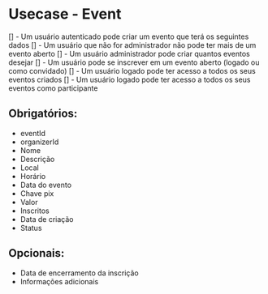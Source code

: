 # Usecase - Event

[] - Um usuário autenticado pode criar um evento que terá os seguintes dados
[] - Um usuário que não for administrador não pode ter mais de um evento aberto
[] - Um usuário administrador pode criar quantos eventos desejar
[] - Um usuário pode se inscrever em um evento aberto (logado ou como convidado)
[] - Um usuário logado pode ter acesso a todos os seus eventos criados
[] - Um usuário logado pode ter acesso a todos os seus eventos como participante

## Obrigatórios:

- eventId
- organizerId
- Nome
- Descrição
- Local
- Horário
- Data do evento
- Chave pix
- Valor
- Inscritos
- Data de criação
- Status

## Opcionais:

- Data de encerramento da inscrição
- Informações adicionais
